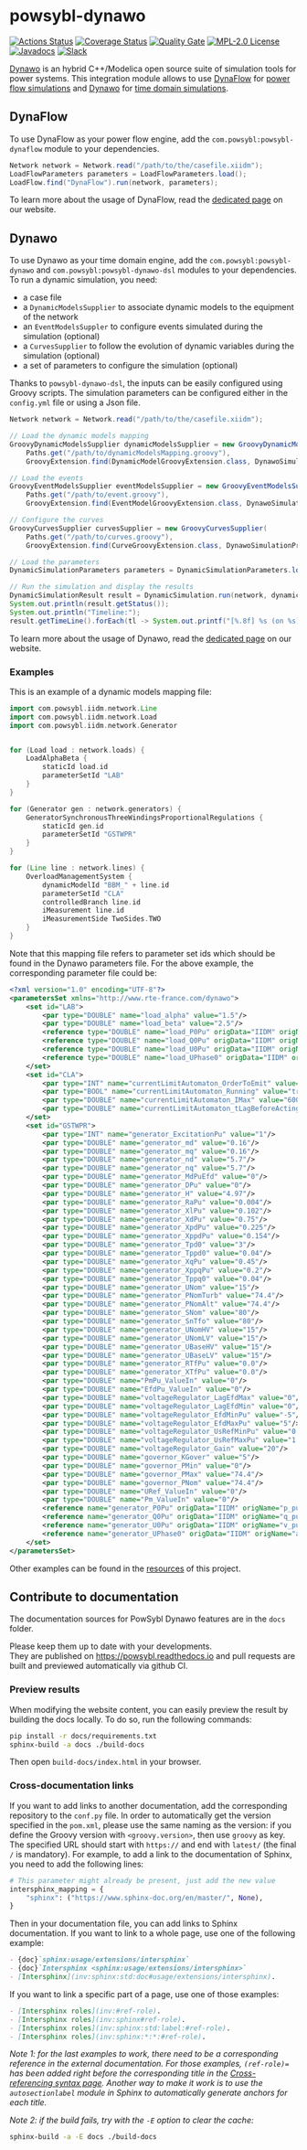 # powsybl-dynawo

[![Actions Status](https://github.com/powsybl/powsybl-dynawo/workflows/CI/badge.svg)](https://github.com/powsybl/powsybl-dynawo/actions)
[![Coverage Status](https://sonarcloud.io/api/project_badges/measure?project=com.powsybl%3Apowsybl-dynawo&metric=coverage)](https://sonarcloud.io/component_measures?id=com.powsybl%3Apowsybl-dynawo&metric=coverage)
[![Quality Gate](https://sonarcloud.io/api/project_badges/measure?project=com.powsybl%3Apowsybl-dynawo&metric=alert_status)](https://sonarcloud.io/dashboard?id=com.powsybl%3Apowsybl-dynawo)
[![MPL-2.0 License](https://img.shields.io/badge/license-MPL_2.0-blue.svg)](https://www.mozilla.org/en-US/MPL/2.0/)
[![Javadocs](https://www.javadoc.io/badge/com.powsybl/powsybl-dynawo.svg?color=blue)](https://www.javadoc.io/doc/com.powsybl/powsybl-dynawo)
[![Slack](https://img.shields.io/badge/slack-powsybl-blueviolet.svg?logo=slack)](https://join.slack.com/t/powsybl/shared_invite/zt-rzvbuzjk-nxi0boim1RKPS5PjieI0rA)

[Dynawo](https://dynawo.github.io) is an hybrid C++/Modelica open source suite of simulation tools for power systems. This integration module allows to use [DynaFlow](https://dynawo.github.io/about/dynaflow) for [power flow simulations](https://www.powsybl.org/pages/documentation/simulation/powerflow) and [Dynawo](https://dynawo.github.io) for [time domain simulations](https://www.powsybl.org/pages/documentation/simulation/timedomain).

## DynaFlow

To use DynaFlow as your power flow engine, add the `com.powsybl:powsybl-dynaflow` module to your dependencies.

```java
Network network = Network.read("/path/to/the/casefile.xiidm");
LoadFlowParameters parameters = LoadFlowParameters.load();
LoadFlow.find("DynaFlow").run(network, parameters);
```

To learn more about the usage of DynaFlow, read the [dedicated page](https://www.powsybl.org/pages/documentation/simulation/powerflow/dynaflow.html) on our website.

## Dynawo

To use Dynawo as your time domain engine, add the `com.powsybl:powsybl-dynawo` and  `com.powsybl:powsybl-dynawo-dsl` modules to your dependencies.
To run a dynamic simulation, you need:
- a case file
- a `DynamicModelsSupplier` to associate dynamic models to the equipment of the network
- an `EventModelsSuppler` to configure events simulated during the simulation (optional)
- a `CurvesSupplier` to follow the evolution of dynamic variables during the simulation (optional)
- a set of parameters to configure the simulation (optional)

Thanks to `powsybl-dynawo-dsl`, the inputs can be easily configured using Groovy scripts.
The simulation parameters can be configured either in the `config.yml` file or using a Json file.

```java
Network network = Network.read("/path/to/the/casefile.xiidm");

// Load the dynamic models mapping
GroovyDynamicModelsSupplier dynamicModelsSupplier = new GroovyDynamicModelsSupplier(
    Paths.get("/path/to/dynamicModelsMapping.groovy"),
    GroovyExtension.find(DynamicModelGroovyExtension.class, DynawoSimulationProvider.NAME));

// Load the events
GroovyEventModelsSupplier eventModelsSupplier = new GroovyEventModelsSupplier(
    Paths.get("/path/to/event.groovy"),
    GroovyExtension.find(EventModelGroovyExtension.class, DynawoSimulationProvider.NAME));

// Configure the curves
GroovyCurvesSupplier curvesSupplier = new GroovyCurvesSupplier(
    Paths.get("/path/to/curves.groovy"),
    GroovyExtension.find(CurveGroovyExtension.class, DynawoSimulationProvider.NAME));

// Load the parameters
DynamicSimulationParameters parameters = DynamicSimulationParameters.load();

// Run the simulation and display the results
DynamicSimulationResult result = DynamicSimulation.run(network, dynamicModelsSupplier, eventModelsSupplier, curvesSupplier, parameters);
System.out.println(result.getStatus());
System.out.println("Timeline:");
result.getTimeLine().forEach(tl -> System.out.printf("[%.8f] %s (on %s)%n", tl.time(), tl.message(), tl.modelName()));
```

To learn more about the usage of Dynawo, read the [dedicated page](https://www.powsybl.org/pages/documentation/simulation/timedomain/dynawo) on our website.

### Examples

This is an example of a dynamic models mapping file:
```groovy
import com.powsybl.iidm.network.Line
import com.powsybl.iidm.network.Load
import com.powsybl.iidm.network.Generator


for (Load load : network.loads) {
    LoadAlphaBeta {
        staticId load.id
        parameterSetId "LAB"
    }
}

for (Generator gen : network.generators) {
    GeneratorSynchronousThreeWindingsProportionalRegulations {
        staticId gen.id
        parameterSetId "GSTWPR"
    }
}

for (Line line : network.lines) {
    OverloadManagementSystem {
        dynamicModelId "BBM_" + line.id
        parameterSetId "CLA"
        controlledBranch line.id
        iMeasurement line.id
        iMeasurementSide TwoSides.TWO
    }
}
```

Note that this mapping file refers to parameter set ids which should be found in the Dynawo parameters file.
For the above example, the corresponding parameter file could be:
```xml
<?xml version="1.0" encoding="UTF-8"?>
<parametersSet xmlns="http://www.rte-france.com/dynawo">
    <set id="LAB">
        <par type="DOUBLE" name="load_alpha" value="1.5"/>
        <par type="DOUBLE" name="load_beta" value="2.5"/>
        <reference type="DOUBLE" name="load_P0Pu" origData="IIDM" origName="p_pu"/>
        <reference type="DOUBLE" name="load_Q0Pu" origData="IIDM" origName="q_pu"/>
        <reference type="DOUBLE" name="load_U0Pu" origData="IIDM" origName="v_pu"/>
        <reference type="DOUBLE" name="load_UPhase0" origData="IIDM" origName="angle_pu"/>
    </set>
    <set id="CLA">
        <par type="INT" name="currentLimitAutomaton_OrderToEmit" value="1"/>
        <par type="BOOL" name="currentLimitAutomaton_Running" value="true"/>
        <par type="DOUBLE" name="currentLimitAutomaton_IMax" value="600"/>
        <par type="DOUBLE" name="currentLimitAutomaton_tLagBeforeActing" value="5"/>
    </set>
    <set id="GSTWPR">
        <par type="INT" name="generator_ExcitationPu" value="1"/>
        <par type="DOUBLE" name="generator_md" value="0.16"/>
        <par type="DOUBLE" name="generator_mq" value="0.16"/>
        <par type="DOUBLE" name="generator_nd" value="5.7"/>
        <par type="DOUBLE" name="generator_nq" value="5.7"/>
        <par type="DOUBLE" name="generator_MdPuEfd" value="0"/>
        <par type="DOUBLE" name="generator_DPu" value="0"/>
        <par type="DOUBLE" name="generator_H" value="4.97"/>
        <par type="DOUBLE" name="generator_RaPu" value="0.004"/>
        <par type="DOUBLE" name="generator_XlPu" value="0.102"/>
        <par type="DOUBLE" name="generator_XdPu" value="0.75"/>
        <par type="DOUBLE" name="generator_XpdPu" value="0.225"/>
        <par type="DOUBLE" name="generator_XppdPu" value="0.154"/>
        <par type="DOUBLE" name="generator_Tpd0" value="3"/>
        <par type="DOUBLE" name="generator_Tppd0" value="0.04"/>
        <par type="DOUBLE" name="generator_XqPu" value="0.45"/>
        <par type="DOUBLE" name="generator_XppqPu" value="0.2"/>
        <par type="DOUBLE" name="generator_Tppq0" value="0.04"/>
        <par type="DOUBLE" name="generator_UNom" value="15"/>
        <par type="DOUBLE" name="generator_PNomTurb" value="74.4"/>
        <par type="DOUBLE" name="generator_PNomAlt" value="74.4"/>
        <par type="DOUBLE" name="generator_SNom" value="80"/>
        <par type="DOUBLE" name="generator_SnTfo" value="80"/>
        <par type="DOUBLE" name="generator_UNomHV" value="15"/>
        <par type="DOUBLE" name="generator_UNomLV" value="15"/>
        <par type="DOUBLE" name="generator_UBaseHV" value="15"/>
        <par type="DOUBLE" name="generator_UBaseLV" value="15"/>
        <par type="DOUBLE" name="generator_RTfPu" value="0.0"/>
        <par type="DOUBLE" name="generator_XTfPu" value="0.0"/>
        <par type="DOUBLE" name="PmPu_ValueIn" value="0"/>
        <par type="DOUBLE" name="EfdPu_ValueIn" value="0"/>
        <par type="DOUBLE" name="voltageRegulator_LagEfdMax" value="0"/>
        <par type="DOUBLE" name="voltageRegulator_LagEfdMin" value="0"/>
        <par type="DOUBLE" name="voltageRegulator_EfdMinPu" value="-5"/>
        <par type="DOUBLE" name="voltageRegulator_EfdMaxPu" value="5"/>
        <par type="DOUBLE" name="voltageRegulator_UsRefMinPu" value="0.8"/>
        <par type="DOUBLE" name="voltageRegulator_UsRefMaxPu" value="1.2"/>
        <par type="DOUBLE" name="voltageRegulator_Gain" value="20"/>
        <par type="DOUBLE" name="governor_KGover" value="5"/>
        <par type="DOUBLE" name="governor_PMin" value="0"/>
        <par type="DOUBLE" name="governor_PMax" value="74.4"/>
        <par type="DOUBLE" name="governor_PNom" value="74.4"/>
        <par type="DOUBLE" name="URef_ValueIn" value="0"/>
        <par type="DOUBLE" name="Pm_ValueIn" value="0"/>
        <reference name="generator_P0Pu" origData="IIDM" origName="p_pu" type="DOUBLE"/>
        <reference name="generator_Q0Pu" origData="IIDM" origName="q_pu" type="DOUBLE"/>
        <reference name="generator_U0Pu" origData="IIDM" origName="v_pu" type="DOUBLE"/>
        <reference name="generator_UPhase0" origData="IIDM" origName="angle_pu" type="DOUBLE"/>
    </set>
</parametersSet>
```
 

Other examples can be found in the [resources](https://github.com/powsybl/powsybl-dynawo/tree/main/dynawo-dsl/src/test/resources) of this project.


## Contribute to documentation

The documentation sources for PowSybl Dynawo features are in the `docs` folder.

Please keep them up to date with your developments.  
They are published on https://powsybl.readthedocs.io and pull requests are built and previewed automatically via github CI.

### Preview results
When modifying the website content, you can easily preview the result by building the docs locally.
To do so, run the following commands:
~~~bash
pip install -r docs/requirements.txt
sphinx-build -a docs ./build-docs
~~~
Then open `build-docs/index.html` in your browser.

### Cross-documentation links
If you want to add links to another documentation, add the corresponding repository to the `conf.py` file.
In order to automatically get the version specified in the `pom.xml`, please use the same naming as the version: if you define the
Groovy version with `<groovy.version>`, then use `groovy` as key. The specified URL should start with `https://` and end with `latest/` (the final `/` is mandatory).
For example, to add a link to the documentation of Sphinx, you need to add the following lines:
~~~python
# This parameter might already be present, just add the new value
intersphinx_mapping = {
    "sphinx": ("https://www.sphinx-doc.org/en/master/", None),
}
~~~

Then in your documentation file, you can add links to Sphinx documentation. If you want to link to a whole page,
use one of the following example:
~~~Markdown
- {doc}`sphinx:usage/extensions/intersphinx`
- {doc}`Intersphinx <sphinx:usage/extensions/intersphinx>`
- [Intersphinx](inv:sphinx:std:doc#usage/extensions/intersphinx).
~~~

If you want to link a specific part of a page, use one of those examples:
~~~Markdown
- [Intersphinx roles](inv:#ref-role).
- [Intersphinx roles](inv:sphinx#ref-role).
- [Intersphinx roles](inv:sphinx:std:label:#ref-role).
- [Intersphinx roles](inv:sphinx:*:*:#ref-role).
~~~
*Note 1: for the last examples to work, there need to be a corresponding reference in the external documentation.
For those examples, `(ref-role)=` has been added right before the corresponding title
in the [Cross-referencing syntax page](inv:sphinx:std:doc#usage/referencing). Another way to make it work is to use the `autosectionlabel` module in Sphinx to
automatically generate anchors for each title.*

*Note 2: if the build fails, try with the `-E` option to clear the cache:*
~~~bash
sphinx-build -a -E docs ./build-docs
~~~